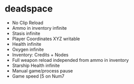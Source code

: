 # deadspace

- No Clip Reload
- Ammo in inventory infinite
- Stasis infinite
- Player Coordinates XYZ writable
- Health infinite
- Oxygen infinite
- Inventory: Credits + Nodes
- Full weapon reload independed from ammo in inventory
- Starship Health infinite
- Manual game/process pause
- Game speed [5 on Num7
